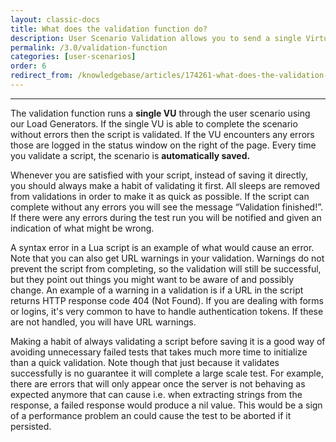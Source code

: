 ```yaml
---
layout: classic-docs
title: What does the validation function do?
description: User Scenario Validation allows you to send a single Virtual User through your user scenario to test for for any errors. During validation, sleep times are ignored.
permalink: /3.0/validation-function
categories: [user-scenarios]
order: 6
redirect_from: /knowledgebase/articles/174261-what-does-the-validation-function-do
---
```


***

The validation function runs a **single VU** through the user scenario using our Load Generators.  If the single VU is able to complete the scenario without errors then the script is validated.  If the VU encounters any errors those are logged in the status window on the right of the page.  Every time you validate a script, the scenario is **automatically saved.**

Whenever you are satisfied with your script, instead of saving it directly, you should always make a habit of validating it first. All sleeps are removed from validations in order to make it as quick as possible. If the script can complete without any errors you will see the message “Validation finished!”. If there were any errors during the test run you will be notified and given an indication of what might be wrong.

A syntax error in a Lua script is an example of what would cause an error. Note that you can also get URL warnings in your validation. Warnings do not prevent the script from completing, so the validation will still be successful, but they point out things you might want to be aware of and possibly change. An example of a warning in a validation is if a URL in the script returns HTTP response code 404 (Not Found). If you are dealing with forms or logins, it's very common to have to handle authentication tokens.  If these are not handled, you will have URL warnings.

Making a habit of always validating a script before saving it is a good way of avoiding unnecessary failed tests that takes much more time to initialize than a quick validation. Note though that just because it validates successfully is no guarantee it will complete a large scale test. For example, there are errors that will only appear once the server is not behaving as expected anymore that can cause i.e. when extracting strings from the response, a failed response would produce a nil value. This would be a sign of a performance problem an could cause the test to be aborted if it persisted.

